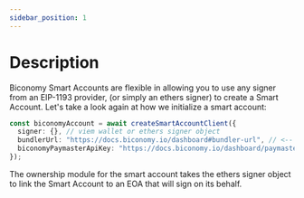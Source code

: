 ```yaml
---
sidebar_position: 1
---
```


# Description

Biconomy Smart Accounts are flexible in allowing you to use any signer from an EIP-1193 provider, (or simply an ethers signer) to create a Smart Account. Let's take a look again at how we initialize a smart account:

```typescript
const biconomyAccount = await createSmartAccountClient({
  signer: {}, // viem wallet or ethers signer object
  bundlerUrl: "https://docs.biconomy.io/dashboard#bundler-url", // <-- Read about this here
  biconomyPaymasterApiKey: "https://docs.biconomy.io/dashboard/paymaster", // <-- Read about this here
});
```

The ownership module for the smart account takes the ethers signer object to link the Smart Account to an EOA that will sign on its behalf.
